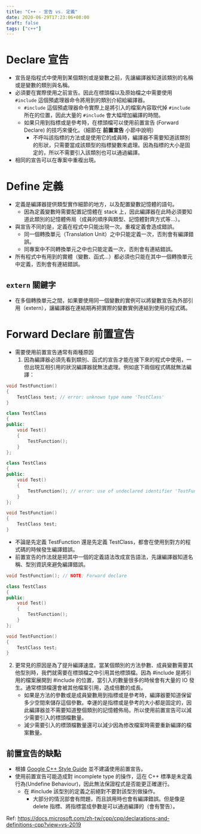 ```yaml
---
title: "C++ - 宣告 vs. 定義"
date: 2020-06-29T17:23:06+08:00
draft: false
tags: ["c++"]
---
```



# Declare 宣告

- 宣告是指程式中使用到某個類別或是變數之前，先讓編譯器知道該類別的名稱或是變數的類別與名稱。
- 必須要在實際使用之前宣告。因此在標頭檔以及原始檔之中需要使用 `#include` 這個預處理器命令將用到的類別介紹給編譯器。
    - `#include` 這個預處理器命令實際上是將引入的檔案內容取代掉 `#include` 所在的位置，因此大量的 `#include` 會大幅增加編譯的時間。
    - 如果只用到指標或是參考時，在標頭檔可以使用前置宣告 (Forward Declare) 的技巧來優化。（細節在 **前置宣告** 小節中說明）
        - 不呼叫該指標的方法或是使用它的成員時，編譯器不需要知道該類別的形狀，只需要當成該類型的指標變數來處理。因為指標的大小是固定的，所以不需要引入該類別也可以通過編譯。
- 相同的宣告可以在專案中重複出現。


# Define 定義

- 定義是編譯器提供類型實作細節的地方，以及配置變數記憶體的語句。
    - 因為定義變數時需要配置記憶體在 stack 上，因此編譯器在此時必須要知道此類別的記憶體佈局（成員的順序與類型、記憶體對齊方式等...）。
- 與宣告不同的是，定義在程式中只能出現一次。重複定義會造成錯誤。
    - 同一個轉換單元（Translation Unit）之中只能定義一次，否則會有編譯錯誤。
    - 同專案中不同轉換單元之中也只能定義一次，否則會有連結錯誤。
- 所有程式中有用到的實體（變數、函式...）都必須也只能在其中一個轉換單元中定義，否則會有連結錯誤。


## `extern` 關鍵字

- 在多個轉換單元之間，如果要使用同一個變數的實例可以將變數宣告為外部引用（extern），讓編譯器在連結期再把實際的變數實例連結到使用的程式碼。


# Forward Declare 前置宣告

- 需要使用前置宣告通常有兩種原因
    1. 因為編譯器必須先看到類別、函式的宣告才能在接下來的程式中使用，一但出現互相引用的狀況編譯器就無法處理。例如底下兩個程式碼就無法編譯：

``` cpp
void TestFunction()
{
    TestClass test; // error: unknown type name 'TestClass'
}

class TestClass
{
public:
    void Test()
    {
        TestFunction();
    }
};
```

``` cpp
class TestClass
{
public:
    void Test()
    {
        TestFunction(); // error: use of undeclared identifier 'TestFunction'
    }
};

void TestFunction()
{
    TestClass test;
}
```

- 不論是先定義 TestFunction 還是先定義 TestClass，都會在使用到對方的程式碼的時候發生編譯錯誤。
- 前置宣告的作法就是把其中一個的定義語法改成宣告語法，先讓編譯器知道名稱、型別資訊來避免編譯錯誤。


``` cpp
void TestFunction(); // NOTE: Forward declare

class TestClass
{
public:
    void Test()
    {
        TestFunction();
    }
};

void TestFunction()
{
    TestClass test;
}
```


2. 更常見的原因是為了提升編譯速度。當某個類別的方法參數、成員變數需要其他型別時，我們就需要在標頭檔之中引用其他標頭檔。因為 #include 是將引用的檔案展開到 #include 的位置，當引入的數量很多的時候會有大量的 IO 發生。通常標頭檔還會被其他檔案引用，造成倍數的成長。
    - 如果是方法的參數或是成員變數用到指標或是參考時，編譯器要知道保留多少空間來儲存這個參數。幸運的是指標或是參考的大小都是固定的，因此編譯器並不需要知道整個類別的記憶體佈局。所以使用前置宣告可以減少需要引入的標頭檔數量。
    - 減少需要引入的標頭檔數量還可以減少因為修改檔案時需要重新編譯的檔案數量。


## 前置宣告的缺點

- 根據 [Google C++ Style Guide](https://google.github.io/styleguide/cppguide.html) 並不建議使用前置宣告。
- 使用前置宣告可能造成對 incomplete type 的操作，這在 C++ 標準是未定義行為(Undefine Behaviour)，因此無法保證程式是否能更正確運行。
    - 在 #include 該型別的定義之前絕對不要對該型別做操作。
        - 大部分的情況部會有問題，而且誤用時也會有編譯錯誤。但是像是 delete 指標、將指標當成參數是可以通過編譯的（會有警告）。


Ref: https://docs.microsoft.com/zh-tw/cpp/cpp/declarations-and-definitions-cpp?view=vs-2019